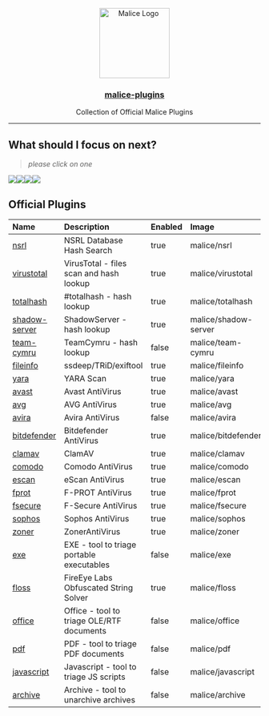 <p align="center">
  <a href="https://github.com/malice-plugins"><img alt="Malice Logo" src="https://avatars3.githubusercontent.com/u/29681275?v=3&s=200" height="140" /></a>
  <a href="https://github.com/malice-plugins"><h3 align="center">malice-plugins</h3></a>
  <p align="center">Collection of Official Malice Plugins</p>
</p>

---

What should I focus on next?
----------------------------

> *please click on one*

[![](https://api.gh-polls.com/poll/01BT6W330F89J7VM19G4EDRT5K/exe)](https://api.gh-polls.com/poll/01BT6W330F89J7VM19G4EDRT5K/exe/vote)[![](https://api.gh-polls.com/poll/01BT6W330F89J7VM19G4EDRT5K/office)](https://api.gh-polls.com/poll/01BT6W330F89J7VM19G4EDRT5K/office/vote)[![](https://api.gh-polls.com/poll/01BT6W330F89J7VM19G4EDRT5K/pdf)](https://api.gh-polls.com/poll/01BT6W330F89J7VM19G4EDRT5K/pdf/vote)[![](https://api.gh-polls.com/poll/01BT6W330F89J7VM19G4EDRT5K/javascript)](https://api.gh-polls.com/poll/01BT6W330F89J7VM19G4EDRT5K/javascript/vote)

Official Plugins
----------------

| Name                                                             | Description                               | Enabled | Image                | Category | Mime                   |
|:-----------------------------------------------------------------|:------------------------------------------|:--------|:---------------------|:---------|:-----------------------|
| [nsrl](https://github.com/malice-plugins/nsrl)                   | NSRL Database Hash Search                 | true    | malice/nsrl          | intel    | hash                   |
| [virustotal](https://github.com/malice-plugins/virustotal)       | VirusTotal - files scan and hash lookup   | true    | malice/virustotal    | intel    | hash                   |
| [totalhash](https://github.com/malice-plugins/totalhash)         | #totalhash - hash lookup                  | true    | malice/totalhash     | intel    | hash                   |
| [shadow-server](https://github.com/malice-plugins/shadow-server) | ShadowServer - hash lookup                | true    | malice/shadow-server | intel    | hash                   |
| [team-cymru](https://github.com/malice-plugins/team-cymru)       | TeamCymru - hash lookup                   | false   | malice/team-cymru    | intel    | hash                   |
| [fileinfo](https://github.com/malice-plugins/fileinfo)           | ssdeep/TRiD/exiftool                      | true    | malice/fileinfo      | metadata | \*                     |
| [yara](https://github.com/malice-plugins/yara)                   | YARA Scan                                 | true    | malice/yara          | av       | \*                     |
| [avast](https://github.com/malice-plugins/avast)                 | Avast AntiVirus                           | true    | malice/avast         | av       | \*                     |
| [avg](https://github.com/malice-plugins/avg)                     | AVG AntiVirus                             | true    | malice/avg           | av       | \*                     |
| [avira](https://github.com/malice-plugins/avira)                 | Avira AntiVirus                           | false   | malice/avira         | av       | \*                     |
| [bitdefender](https://github.com/malice-plugins/bitdefender)     | Bitdefender AntiVirus                     | true    | malice/bitdefender   | av       | \*                     |
| [clamav](https://github.com/malice-plugins/clamav)               | ClamAV                                    | true    | malice/clamav        | av       | \*                     |
| [comodo](https://github.com/malice-plugins/comodo)               | Comodo AntiVirus                          | true    | malice/comodo        | av       | \*                     |
| [escan](https://github.com/malice-plugins/escan)                 | eScan AntiVirus                           | true    | malice/escan         | av       | \*                     |
| [fprot](https://github.com/malice-plugins/fprot)                 | F-PROT AntiVirus                          | true    | malice/fprot         | av       | \*                     |
| [fsecure](https://github.com/malice-plugins/fsecure)             | F-Secure AntiVirus                        | true    | malice/fsecure       | av       | \*                     |
| [sophos](https://github.com/malice-plugins/sophos)               | Sophos AntiVirus                          | true    | malice/sophos        | av       | \*                     |
| [zoner](https://github.com/malice-plugins/zoner)                 | ZonerAntiVirus                            | true    | malice/zoner         | av       | \*                     |
| [exe](https://github.com/malice-plugins/exe)                     | EXE - tool to triage portable executables | false   | malice/exe           | exe      | application/x-dosexec  |
| [floss](https://github.com/malice-plugins/floss)                 | FireEye Labs Obfuscated String Solver     | true    | malice/floss         | exe      | application/x-dosexec  |
| [office](https://github.com/malice-plugins/office)               | Office - tool to triage OLE/RTF documents | false   | malice/office        | document | \*                     |
| [pdf](https://github.com/malice-plugins/pdf)                     | PDF - tool to triage PDF documents        | false   | malice/pdf           | document | application/pdf        |
| [javascript](https://github.com/malice-plugins/javascript)       | Javascript - tool to triage JS scripts    | false   | malice/javascript    | document | application/javascript |
| [archive](https://github.com/malice-plugins/archive)             | Archive - tool to unarchive archives      | false   | malice/archive       | archive  | archive                |
